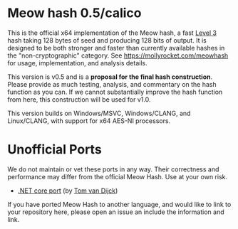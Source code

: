 # Meow hash 0.5/calico
This is the official x64 implementation of the Meow hash, a fast [Level 3](http://nohatcoder.dk/2019-05-19-1.html#level3) hash taking 128 bytes of seed and producing 128 bits of output.  It is designed to be both stronger and faster than currently available hashes in the "non-cryptographic" category.  See https://mollyrocket.com/meowhash for usage, implementation, and analysis details.

This version is v0.5 and is a **proposal for the final hash construction**.  Please provide as much testing, analysis, and commentary on the hash function as you can.  If we cannot substantially improve the hash function from here, this construction will be used for v1.0.

This version builds on Windows/MSVC, Windows/CLANG, and Linux/CLANG, with support for x64 AES-NI processors.

# Unofficial Ports
We do not maintain or vet these ports in any way.  Their correctness and performance may differ from the official Meow Hash.  Use at your own risk.

* [.NET core port](https://github.com/tvandijck/meow_hash.NET) (by [Tom van Dijck](https://github.com/tvandijck))

If you have ported Meow Hash to another language, and would like to link to your repository here, please open an issue an include the information and link.
